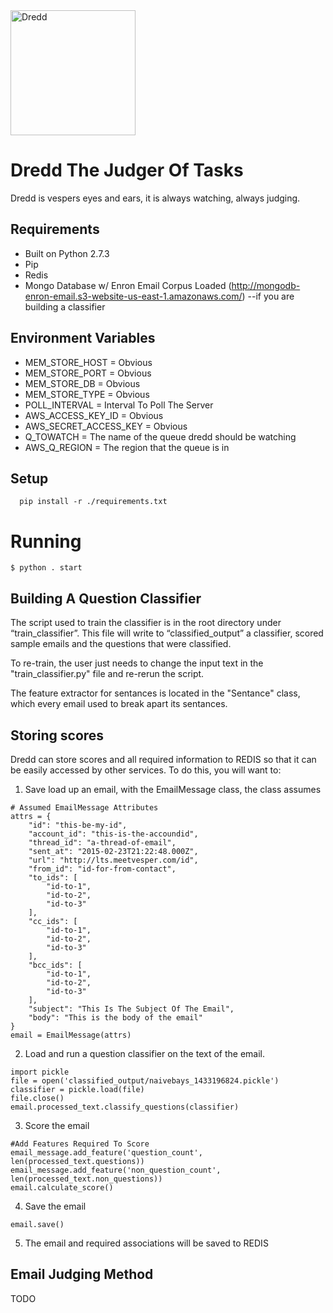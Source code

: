 <img src="http://www.advancedphotoshop.co.uk/users/18190/thm1024/judge_dredd__by_kash_.jpg" alt="Dredd" style="width: 200px;"/>

# Dredd The Judger Of Tasks
Dredd is vespers eyes and ears, it is always watching, always judging.

## Requirements
- Built on Python 2.7.3
- Pip
- Redis
- Mongo Database w/ Enron Email Corpus Loaded (http://mongodb-enron-email.s3-website-us-east-1.amazonaws.com/) --if you are building a classifier

## Environment Variables
- MEM_STORE_HOST = Obvious
- MEM_STORE_PORT = Obvious
- MEM_STORE_DB = Obvious
- MEM_STORE_TYPE = Obvious
- POLL_INTERVAL = Interval To Poll The Server
- AWS_ACCESS_KEY_ID = Obvious
- AWS_SECRET_ACCESS_KEY = Obvious
- Q_TOWATCH = The name of the queue dredd should be watching
- AWS_Q_REGION = The region that the queue is in

## Setup
  ```
    pip install -r ./requirements.txt
  ```

# Running
  ```
  $ python . start
  ```

## Building A Question Classifier
The script used to train the classifier is in the root directory under “train_classifier”. This file will write to  “classified_output” a classifier, scored sample emails and the questions that were classified.

To re-train, the user just needs to change the input text in the "train_classifier.py" file and re-rerun the script.

The feature extractor for sentances is located in the "Sentance" class, which every email used to break apart its sentances.

## Storing scores
Dredd can store scores and all required information to REDIS so that it can be easily accessed by other services. To do this, you will want to:

1. Save load up an email, with the EmailMessage class, the class assumes
```
# Assumed EmailMessage Attributes
attrs = {
    "id": "this-be-my-id",
    "account_id": "this-is-the-accoundid",
    "thread_id": "a-thread-of-email",
    "sent_at": "2015-02-23T21:22:48.000Z",
    "url": "http://lts.meetvesper.com/id",
    "from_id": "id-for-from-contact",
    "to_ids": [
        "id-to-1",
        "id-to-2",
        "id-to-3"
    ],
    "cc_ids": [
        "id-to-1",
        "id-to-2",
        "id-to-3"
    ],
    "bcc_ids": [
        "id-to-1",
        "id-to-2",
        "id-to-3"
    ],
    "subject": "This Is The Subject Of The Email",
    "body": "This is the body of the email"
}
email = EmailMessage(attrs)
```

2. Load and run a question classifier on the text of the email.
```
import pickle
file = open('classified_output/naivebays_1433196824.pickle')
classifier = pickle.load(file)
file.close()
email.processed_text.classify_questions(classifier)
```
3. Score the email
```
#Add Features Required To Score
email_message.add_feature('question_count', len(processed_text.questions))
email_message.add_feature('non_question_count',  len(processed_text.non_questions))
email.calculate_score()
```
4. Save the email
```
email.save()
```

5. The email and required associations will be saved to REDIS

## Email Judging Method
TODO
